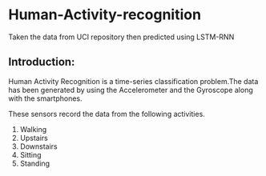 # Human-Activity-recognition
<p>Taken the data from UCI repository then predicted using LSTM-RNN</p>
<h2>Introduction:</h2>
<p>Human Activity Recognition is a time-series classification problem.The data has been generated by using the Accelerometer and the Gyroscope along with the smartphones.</p>
<p>These sensors record the data from the following activities.</p>
<ol>
<li>Walking</li>
<li>Upstairs</li>
<li>Downstairs</li>
<li>Sitting</li>
<li>Standing</li>
  </ol>
